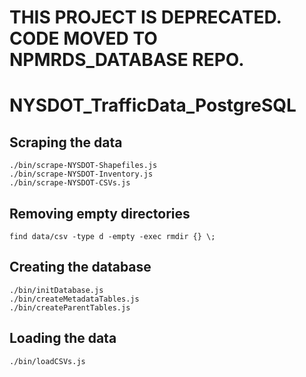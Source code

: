 # THIS PROJECT IS DEPRECATED. CODE MOVED TO NPMRDS_DATABASE REPO.



# NYSDOT_TrafficData_PostgreSQL

## Scraping the data

```
./bin/scrape-NYSDOT-Shapefiles.js
./bin/scrape-NYSDOT-Inventory.js
./bin/scrape-NYSDOT-CSVs.js
```

## Removing empty directories

```
find data/csv -type d -empty -exec rmdir {} \;
```

## Creating the database

```
./bin/initDatabase.js
./bin/createMetadataTables.js
./bin/createParentTables.js
```

## Loading the data

```
./bin/loadCSVs.js
```
